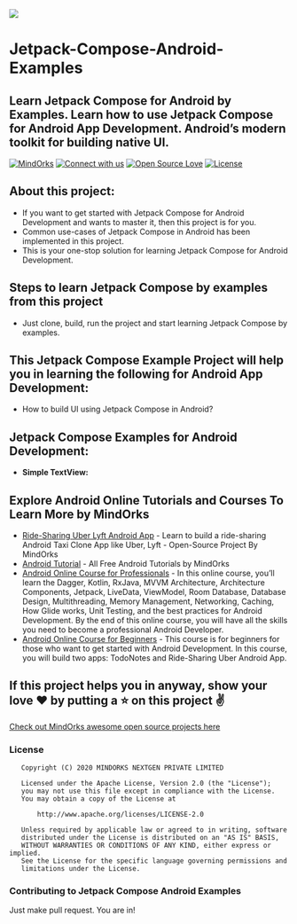 <img src=https://github.com/MindorksOpenSource/Jetpack-Compose-Android-Examples/blob/main/assets/banner-jetpack-compose.jpg >

# Jetpack-Compose-Android-Examples
## Learn Jetpack Compose for Android by Examples. Learn how to use Jetpack Compose for Android App Development. Android’s modern toolkit for building native UI.

[![MindOrks](https://img.shields.io/badge/mindorks-opensource-blue.svg)](https://mindorks.com/open-source-projects)
[![Connect with us](https://img.shields.io/badge/Connect%20with%20us-blue.svg)](https://mindorks.com/connect-with-us)
[![Open Source Love](https://badges.frapsoft.com/os/v1/open-source.svg?v=102)](https://opensource.org/licenses/Apache-2.0)
[![License](https://img.shields.io/badge/license-Apache%202.0-blue.svg)](https://github.com/MindorksOpenSource/Jetpack-Compose-Android-Examples/blob/main/LICENSE)

## About this project:
* If you want to get started with Jetpack Compose for Android Development and wants to master it, then this project is for you.
* Common use-cases of Jetpack Compose in Android has been implemented in this project.
* This is your one-stop solution for learning Jetpack Compose for Android Development.

## Steps to learn Jetpack Compose by examples from this project
* Just clone, build, run the project and start learning Jetpack Compose by examples.

## This Jetpack Compose Example Project will help you in learning the following for Android App Development:
* How to build UI using Jetpack Compose in Android?

## Jetpack Compose Examples for Android Development:
* **Simple TextView:**

## Explore Android Online Tutorials and Courses To Learn More by MindOrks
* [Ride-Sharing Uber Lyft Android App](https://github.com/MindorksOpenSource/ridesharing-uber-lyft-app) - Learn to build a ride-sharing Android Taxi Clone App like Uber, Lyft - Open-Source Project By MindOrks
* [Android Tutorial](https://mindorks.com/android-tutorial) - All Free Android Tutorials by MindOrks
* [Android Online Course for Professionals](https://mindorks.com/android-app-development-online-course-for-professionals) - In this online course, you’ll learn the Dagger, Kotlin, RxJava, MVVM Architecture, Architecture Components, Jetpack, LiveData, ViewModel, Room Database, Database Design, Multithreading, Memory Management, Networking, Caching, How Glide works, Unit Testing, and the best practices for Android Development. By the end of this online course, you will have all the skills you need to become a professional Android Developer.
* [Android Online Course for Beginners](https://mindorks.com/android-app-development-online-course-for-beginners) - This course is for beginners for those who want to get started with Android Development. In this course, you will build two apps: TodoNotes and Ride-Sharing Uber Android App.

## If this project helps you in anyway, show your love :heart: by putting a :star: on this project :v:

[Check out MindOrks awesome open source projects here](https://mindorks.com/open-source-projects)

### License
```
   Copyright (C) 2020 MINDORKS NEXTGEN PRIVATE LIMITED

   Licensed under the Apache License, Version 2.0 (the "License");
   you may not use this file except in compliance with the License.
   You may obtain a copy of the License at

       http://www.apache.org/licenses/LICENSE-2.0

   Unless required by applicable law or agreed to in writing, software
   distributed under the License is distributed on an "AS IS" BASIS,
   WITHOUT WARRANTIES OR CONDITIONS OF ANY KIND, either express or implied.
   See the License for the specific language governing permissions and
   limitations under the License.
```

### Contributing to Jetpack Compose Android Examples
Just make pull request. You are in!